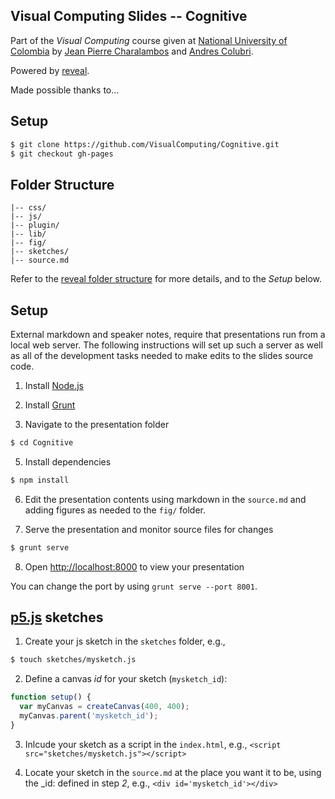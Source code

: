 ## Visual Computing Slides -- Cognitive

Part of the *Visual Computing* course given at [National University of Colombia](http://www.disi.unal.edu.co/) by [Jean Pierre Charalambos](http://otrolado.info) and [Andres Colubri](http://codeanticode.wordpress.com/).

Powered by [reveal](https://github.com/hakimel/reveal.js).

Made possible thanks to... 

<!--- a long list of students and links to their pages. To come ;) -->

## Setup

 ```sh
 $ git clone https://github.com/VisualComputing/Cognitive.git
 $ git checkout gh-pages
 ```

## Folder Structure

    |-- css/
    |-- js/
    |-- plugin/
    |-- lib/
    |-- fig/
    |-- sketches/
    |-- source.md
    
Refer to the [reveal folder structure](https://github.com/hakimel/reveal.js#folder-structure) for more details, and to the *Setup* below.

## Setup

External markdown and speaker notes, require that presentations run from a local web server. The following instructions will set up such a server as well as all of the development tasks needed to make edits to the slides source code.

1. Install [Node.js](http://nodejs.org/)

2. Install [Grunt](http://gruntjs.com/getting-started#installing-the-cli)

3. Navigate to the presentation folder

 ```sh
 $ cd Cognitive
 ```

5. Install dependencies

 ```sh
 $ npm install
 ```

6. Edit the presentation contents using markdown in the `source.md` and adding figures as needed to the `fig/` folder.

7. Serve the presentation and monitor source files for changes

 ```sh
 $ grunt serve
 ```

8. Open <http://localhost:8000> to view your presentation

 You can change the port by using `grunt serve --port 8001`.

<!---

9. Update to upstream

 ```sh
 $ git remote add reveal.js https://github.com/hakimel/reveal.js.git
 $ git pull reveal.js master
 ```
-->

## [p5.js](http://p5js.org/) sketches

1. Create your js sketch in the ```sketches``` folder, e.g.,


 ```sh
 $ touch sketches/mysketch.js
 ```
 
2. Define a canvas _id_ for your sketch (```mysketch_id```):

 ```javascript
 function setup() {
   var myCanvas = createCanvas(400, 400);
   myCanvas.parent('mysketch_id');
 }
 ```

3. Inlcude your sketch as a script in the ```index.html```, e.g., ```<script src="sketches/mysketch.js"></script>```

4. Locate your sketch in the ```source.md``` at the place you want it to be, using the _id: defined in step *2*, e.g., ```<div id='mysketch_id'></div>```

